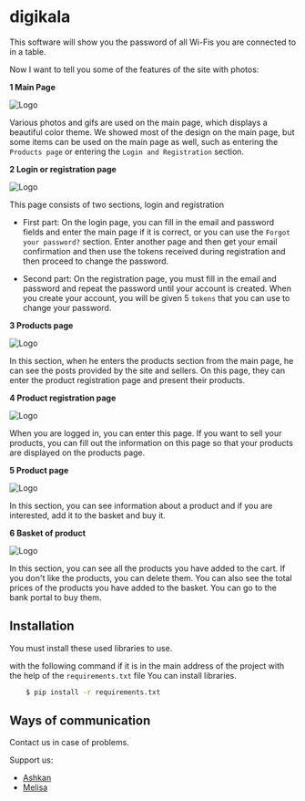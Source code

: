 
# digikala

This software will show you the password of all Wi-Fis you are connected to in a table.

Now I want to tell you some of the features of the site with photos:

**1 Main Page**

![Logo](https://dev-to-uploads.s3.amazonaws.com/uploads/articles/th5xamgrr6se0x5ro4g6.png)

Various photos and gifs are used on the main page, which displays a beautiful color theme.
We showed most of the design on the main page, but some items can be used on the main page as well, such as entering the `Products page` or entering the `Login and Registration` section.

**2 Login or registration page**

![Logo](https://dev-to-uploads.s3.amazonaws.com/uploads/articles/th5xamgrr6se0x5ro4g6.png)

This page consists of two sections, login and registration

- First part: On the login page, you can fill in the email and password fields and enter the main page if it is correct, or you can use the `Forgot your password?` section. Enter another page and then get your email confirmation and then use the tokens received during registration and then proceed to change the password.

- Second part: On the registration page, you must fill in the email and password and repeat the password until your account is created.
When you create your account, you will be given 5 `tokens` that you can use to change your password.

**3 Products page**

![Logo](https://dev-to-uploads.s3.amazonaws.com/uploads/articles/th5xamgrr6se0x5ro4g6.png)

In this section, when he enters the products section from the main page, he can see the posts provided by the site and sellers.
On this page, they can enter the product registration page and present their products.

**4 Product registration page**

![Logo](https://dev-to-uploads.s3.amazonaws.com/uploads/articles/th5xamgrr6se0x5ro4g6.png)

When you are logged in, you can enter this page. If you want to sell your products, you can fill out the information on this page so that your products are displayed on the products page.

**5 Product page**

![Logo](https://dev-to-uploads.s3.amazonaws.com/uploads/articles/th5xamgrr6se0x5ro4g6.png)

In this section, you can see information about a product and if you are interested, add it to the basket and buy it.

**6 Basket of product**

![Logo](https://dev-to-uploads.s3.amazonaws.com/uploads/articles/th5xamgrr6se0x5ro4g6.png)

In this section, you can see all the products you have added to the cart.
If you don't like the products, you can delete them.
You can also see the total prices of the products you have added to the basket.
You can go to the bank portal to buy them.

## Installation

You must install these used libraries to use.

with the following command if it is in the main address of the project with the help of the `requirements.txt` file
You can install libraries.

```bash
    $ pip install -r requirements.txt
```


## Ways of communication


Contact us in case of problems.

Support us:

- [Ashkan](https://github.com/ashkan0201)
- [Melisa](https://github.com/Melissacs50x)

